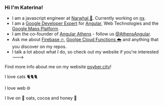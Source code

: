 ### Hi I'm Katerina!

- I am a javascript engineer at [Narwhal 🌊](https://nrwl.io/). Currently working on [nx](https://github.com/nrwl/nx).
- I am a [Google Developer Expert](https://developers.google.com/community/experts/directory) for [Angular](https://angular.io/), Web Technologies and the [Google Maps Platform](https://cloud.google.com/maps-platform/).
- I am the co-founder of [Angular Athens](https://meetup.com/Angular-Athens/) - follow us [@AthensAngular](https://twitter.com/AthensAngular).
- Ask me about [Firebase 🔥](https://firebase.google.com/), [Goolge Cloud Functions ☁️](https://firebase.google.com/docs/functions) and anything that you discover on my repos.
- I talk a lot about what I do, so check out my website if you're interested --->

Find more info about me on my website [psyber.city](https://psyber.city/%F0%9F%90%88)!


I love cats 🐈🐈🐈

I love web 🌐

I live on 🥣 oats, cocoa and honey 🍯

